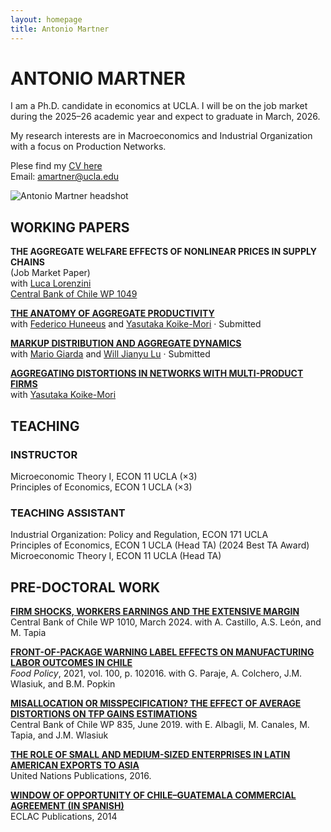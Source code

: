 ```yaml
---
layout: homepage
title: Antonio Martner
---
```


# ANTONIO MARTNER

<section class="home-hero">
  <div class="hero-text" markdown="1">
I am a Ph.D. candidate in economics at UCLA. I will be on the job market during the 2025–26 academic year and expect to graduate in March, 2026.

My research interests are in Macroeconomics and Industrial Organization with a focus on Production Networks.

Plese find my [CV here](https://amartner.github.io/cv_june2025.pdf)  
Email: [amartner@ucla.edu](mailto:amartner@ucla.edu)
  </div>

  <img class="hero-photo" src="/assets/img/AMartnerweb.jpg" alt="Antonio Martner headshot">
</section>




## WORKING PAPERS

**THE AGGREGATE WELFARE EFFECTS OF NONLINEAR PRICES IN SUPPLY CHAINS**  
(Job Market Paper)  
with [Luca Lorenzini](https://sites.google.com/view/lucalorenzini/)  
[Central Bank of Chile WP 1049](https://www.bcentral.cl/en/web/banco-central/content/-/detalle/documento-de-trabajo-1049)

**[THE ANATOMY OF AGGREGATE PRODUCTIVITY](https://amartner.github.io/TFP_A_250905.pdf)**  
with [Federico Huneeus](https://www.fedehuneeus.com/) and [Yasutaka Koike-Mori](https://yasutakakoike-mori.com/) · Submitted

**[MARKUP DISTRIBUTION AND AGGREGATE DYNAMICS](https://amartner.github.io/Mu_c_09052025.pdf)**  
with [Mario Giarda](https://www.mariogiarda.com/) and [Will Jianyu Lu](https://jianyulu.weebly.com/) · Submitted

**[AGGREGATING DISTORTIONS IN NETWORKS WITH MULTI-PRODUCT FIRMS](https://yasutakakoike-mori.com/files/Yasu_JMP.pdf)**  
with [Yasutaka Koike-Mori](https://yasutakakoike-mori.com/)

## TEACHING

### INSTRUCTOR
Microeconomic Theory I, ECON 11 UCLA (×3)  
Principles of Economics, ECON 1 UCLA (×3)

### TEACHING ASSISTANT
Industrial Organization: Policy and Regulation, ECON 171 UCLA  
Principles of Economics, ECON 1 UCLA (Head TA) (2024 Best TA Award)  
Microeconomic Theory I, ECON 11 UCLA (Head TA)

## PRE-DOCTORAL WORK

[**FIRM SHOCKS, WORKERS EARNINGS AND THE EXTENSIVE MARGIN**](https://www.bcentral.cl/en/content/-/details/documento-de-trabajo-n-1010)  
Central Bank of Chile WP 1010, March 2024. with A. Castillo, A.S. León, and M. Tapia

[**FRONT-OF-PACKAGE WARNING LABEL EFFECTS ON MANUFACTURING LABOR OUTCOMES IN CHILE**](https://www.sciencedirect.com/science/article/pii/S0306919220302220)  
*Food Policy*, 2021, vol. 100, p. 102016. with G. Paraje, A. Colchero, J.M. Wlasiuk, and B.M. Popkin

[**MISALLOCATION OR MISSPECIFICATION? THE EFFECT OF AVERAGE DISTORTIONS ON TFP GAINS ESTIMATIONS**](https://www.bcentral.cl/documents/33528/133326/dtbc835.pdf/e7b4b638-ea7d-fe32-e360-4f79ece2edf4?t=1655149225333)  
Central Bank of Chile WP 835, June 2019. with E. Albagli, M. Canales, M. Tapia, and J.M. Wlasiuk

[**THE ROLE OF SMALL AND MEDIUM-SIZED ENTERPRISES IN LATIN AMERICAN EXPORTS TO ASIA**](https://www.un-ilibrary.org/content/books/9789210572187c007)  
United Nations Publications, 2016.

[**WINDOW OF OPPORTUNITY OF CHILE–GUATEMALA COMMERCIAL AGREEMENT (IN SPANISH)**](https://repository.eclac.org/handle/11362/37216)  
ECLAC Publications, 2014
